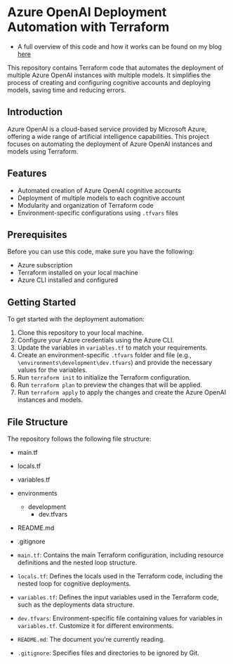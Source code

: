 # Azure OpenAI Deployment Automation with Terraform

* A full overview of this code and how it works can be found on my blog [here](https://smurphin.github.io/terraform/azure/ai/openai/infraascode/iac/2023/05/17/Azure-Open-AI-with-Terraform.html)

This repository contains Terraform code that automates the deployment of multiple Azure OpenAI instances with multiple models. It simplifies the process of creating and configuring cognitive accounts and deploying models, saving time and reducing errors.

## Introduction

Azure OpenAI is a cloud-based service provided by Microsoft Azure, offering a wide range of artificial intelligence capabilities. This project focuses on automating the deployment of Azure OpenAI instances and models using Terraform.

## Features

- Automated creation of Azure OpenAI cognitive accounts
- Deployment of multiple models to each cognitive account
- Modularity and organization of Terraform code
- Environment-specific configurations using `.tfvars` files

## Prerequisites

Before you can use this code, make sure you have the following:

- Azure subscription
- Terraform installed on your local machine
- Azure CLI installed and configured

## Getting Started

To get started with the deployment automation:

1. Clone this repository to your local machine.
2. Configure your Azure credentials using the Azure CLI.
3. Update the variables in `variables.tf` to match your requirements.
4. Create an environment-specific `.tfvars` folder and file (e.g., `\environments\development\dev.tfvars`) and provide the necessary values for the variables.
5. Run `terraform init` to initialize the Terraform configuration.
6. Run `terraform plan` to preview the changes that will be applied.
7. Run `terraform apply` to apply the changes and create the Azure OpenAI instances and models.

## File Structure

The repository follows the following file structure:


- main.tf
- locals.tf
- variables.tf
- environments
    * development
        + dev.tfvars
- README.md
- .gitignore


- `main.tf`: Contains the main Terraform configuration, including resource definitions and the nested loop structure.
- `locals.tf`: Defines the locals used in the Terraform code, including the nested loop for cognitive deployments.
- `variables.tf`: Defines the input variables used in the Terraform code, such as the deployments data structure.
- `dev.tfvars`: Environment-specific file containing values for variables in `variables.tf`. Customize it for different environments.
- `README.md`: The document you're currently reading.
- `.gitignore`: Specifies files and directories to be ignored by Git.



